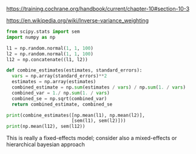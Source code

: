 https://training.cochrane.org/handbook/current/chapter-10#section-10-3

https://en.wikipedia.org/wiki/Inverse-variance_weighting

```python
from scipy.stats import sem
import numpy as np

l1 = np.random.normal(1, 1, 100) 
l2 = np.random.normal(1, 1, 100)
l12 = np.concatenate((l1, l2))

def combine_estimates(estimates, standard_errors):
  vars = np.array(standard_errors)**2
  estimates = np.array(estimates)
  combined_estimate = np.sum(estimates / vars) / np.sum(1. / vars)
  combined_var = 1./ np.sum(1. / vars)
  combined_se = np.sqrt(combined_var)
  return combined_estimate, combined_se

print(combine_estimates([np.mean(l1), np.mean(l2)],
                        [sem(l1), sem(l2)]))
print(np.mean(l12), sem(l12))
```

This is really a fixed-effects model; consider also a mixed-effects or hierarchical bayesian approach
